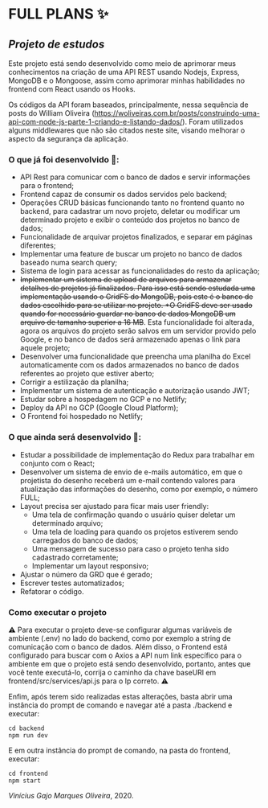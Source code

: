 # FULL PLANS :sparkles:

## *Projeto de estudos*

Este projeto está sendo desenvolvido como meio de aprimorar meus conhecimentos na criação de uma API REST usando Nodejs, Express, MongoDB e o Mongoose, assim como aprimorar minhas habilidades no frontend com React usando os Hooks. 

Os códigos da API foram baseados, principalmente, nessa sequência de posts do William Oliveira (https://woliveiras.com.br/posts/construindo-uma-api-com-node-js-parte-1-criando-e-listando-dados/). Foram utilizados alguns middlewares que não são citados neste site, visando melhorar o aspecto da segurança da aplicação.

### O que já foi desenvolvido :memo:: 

* API Rest para comunicar com o banco de dados e servir informações para o frontend;
* Frontend capaz de consumir os dados servidos pelo backend;
* Operações CRUD básicas funcionando tanto no frontend quanto no backend, para cadastrar um novo projeto, deletar ou modificar um determinado projeto e exibir o conteúdo dos projetos no banco de dados;
* Funcionalidade de arquivar projetos finalizados, e separar em páginas diferentes;
* Implementar uma feature de buscar um projeto no banco de dados baseado numa search query;
* Sistema de login para acessar as funcionalidades do resto da aplicação;
* ~~Implementar um sistema de upload de arquivos para armazenar detalhes de projetos já finalizados. Para isso está sendo estudada uma implementação usando o GridFS do MongoDB, pois este é o banco de dados escolhido para se utilizar no projeto. *O GridFS deve ser usado quando for necessário guardar no banco de dados MongoDB um arquivo de tamanho superior a 16 MB~~. Esta funcionalidade foi alterada, agora os arquivos do projeto serão salvos em um servidor provido pelo Google, e no banco de dados será armazenado apenas o link para aquele projeto;
* Desenvolver uma funcionalidade que preencha uma planilha do Excel automaticamente com os dados armazenados no banco de dados referentes ao projeto que estiver aberto;
* Corrigir a estilização da planilha;
* Implementar um sistema de autenticação e autorização usando JWT;
* Estudar sobre a hospedagem no GCP e no Netlify;
* Deploy da API no GCP (Google Cloud Platform);
* O Frontend foi hospedado no Netlify;

### O que ainda será desenvolvido :memo::

* Estudar a possibilidade de implementação do Redux para trabalhar em conjunto com o React;
* Desenvolver um sistema de envio de e-mails automático, em que o projetista do desenho receberá um e-mail contendo valores para atualização das informações do desenho, como por exemplo, o número FULL;
* Layout precisa ser ajustado para ficar mais user friendly:
  * Uma tela de confirmação quando o usuário quiser deletar um determinado arquivo;
  * Uma tela de loading para quando os projetos estiverem sendo carregados do banco de dados;
  * Uma mensagem de sucesso para caso o projeto tenha sido cadastrado corretamente;
  * Implementar um layout responsivo;
* Ajustar o número da GRD que é gerado;
* Escrever testes automatizados;
* Refatorar o código.

### Como executar o projeto

:warning: Para executar o projeto deve-se configurar algumas variáveis de ambiente (.env) no lado do backend, como por exemplo a string de comunicação com o banco de dados. Além disso, o Frontend está configurado para buscar com o Axios a API num link específico para o ambiente em que o projeto está sendo desenvolvido, portanto, antes que você tente executá-lo, corrija o caminho da chave baseURl em frontend/src/services/api.js para o Ip correto. :warning:

Enfim, após terem sido realizadas estas alterações, basta abrir uma instância do prompt de comando e navegar até a pasta ./backend e executar:

```
cd backend
npm run dev
```

E em outra instância do prompt de comando, na pasta do frontend, executar:

```
cd frontend
npm start
```

*Vinícius Gajo Marques Oliveira*, 2020.

